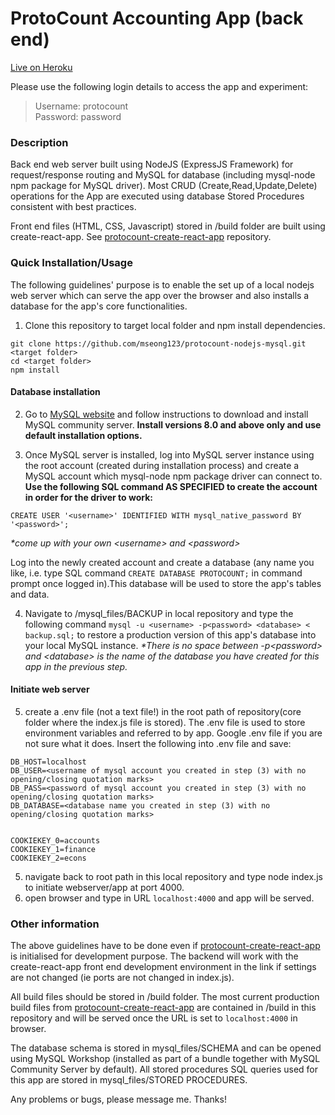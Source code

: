 # ProtoCount Accounting App (back end)

[Live on Heroku](http://protocount.herokuapp.com) 

Please use the following login details to access the app and experiment:

> Username: protocount  
> Password: password

### Description
Back end web server built using NodeJS (ExpressJS Framework) for request/response routing and MySQL for database 
(including mysql-node npm package for MySQL driver).
Most CRUD (Create,Read,Update,Delete) operations for the App are executed using database Stored Procedures consistent with best practices.


Front end files (HTML, CSS, Javascript) stored in /build folder are built using create-react-app. See [protocount-create-react-app](https://github.com/mseong123/protocount-create-react-app) repository. 


### Quick Installation/Usage
The following guidelines' purpose is to enable the set up of a local nodejs web server which can serve the app over the browser and also installs a database for the app's core functionalities.

1) Clone this repository to target local folder and npm install dependencies.

```
git clone https://github.com/mseong123/protocount-nodejs-mysql.git <target folder>
cd <target folder>
npm install
```

#### Database installation
2) Go to [MySQL website](https://www.mysql.com/) and follow instructions to download and install MySQL community server. 
**Install versions 8.0 and above only and use default installation options.**

3) Once MySQL server is installed, log into MySQL server instance using the root account (created during installation process) and 
create a MySQL account which mysql-node npm package driver can connect to. **Use the following SQL command AS SPECIFIED to create the account in order for the driver to work:** 

```
CREATE USER '<username>' IDENTIFIED WITH mysql_native_password BY '<password>';
```

*\*come up with your own \<username> and \<password>*

Log into the newly created account and create a database (any name you like, i.e. type SQL command `CREATE DATABASE PROTOCOUNT;` in 
command prompt once logged in).This database will be used to store the app's tables and data. 

4) Navigate to /mysql_files/BACKUP in local repository and type the following command `mysql -u <username> -p<password> <database> < backup.sql;` to restore a production version of this app's database into your local MySQL instance. *\*There is no space between -p\<password> and \<database> is the name of the database you have created for this app in the previous step.*  
#### Initiate web server
5) create a .env file (not a text file!) in the root path of repository(core folder where the index.js file is stored). The .env file is used to store environment variables and referred to by app. Google .env file if you are not sure what it does. Insert the following into .env file and save:
```
DB_HOST=localhost
DB_USER=<username of mysql account you created in step (3) with no opening/closing quotation marks>
DB_PASS=<password of mysql account you created in step (3) with no opening/closing quotation marks>
DB_DATABASE=<database name you created in step (3) with no opening/closing quotation marks>


COOKIEKEY_0=accounts
COOKIEKEY_1=finance
COOKIEKEY_2=econs

```

5) navigate back to root path in this local repository and type node index.js to initiate webserver/app at port 4000.
6) open browser and type in URL `localhost:4000` and app will be served.

### Other information
The above guidelines have to be done even if [protocount-create-react-app](https://github.com/mseong123/protocount-create-react-app) is initialised for development purpose. The backend will work with the create-react-app front end development environment in the link if settings are not changed (ie ports are not changed in index.js).  


All build files should be stored in /build folder. The most current production build files from [protocount-create-react-app](https://github.com/mseong123/protocount-create-react-app) are contained in /build in this repository and will be served once the URL is set to `localhost:4000` in browser.


The database schema is stored in mysql_files/SCHEMA and can be opened using MySQL Workshop (installed as part of a bundle together with MySQL Community Server by default). All stored procedures SQL queries used for this app are stored in mysql_files/STORED PROCEDURES.



Any problems or bugs, please message me. Thanks!
